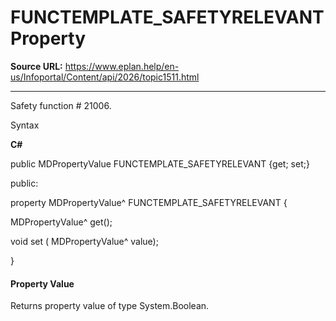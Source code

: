 # FUNCTEMPLATE_SAFETYRELEVANT Property

**Source URL:** https://www.eplan.help/en-us/Infoportal/Content/api/2026/topic1511.html

---

Safety function # 21006.

Syntax

**C#**



public MDPropertyValue FUNCTEMPLATE_SAFETYRELEVANT {get; set;}

public:

property MDPropertyValue^ FUNCTEMPLATE_SAFETYRELEVANT {

   MDPropertyValue^ get();

   void set (    MDPropertyValue^ value);

}


#### Property Value

Returns property value of type System.Boolean.
